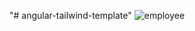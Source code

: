 "# angular-tailwind-template" 
![employee](https://github.com/Mahnoor12Fatima/angular-tailwind-template/assets/100063303/d04de86b-3709-4f95-b9c7-a3cd9be646d3)
